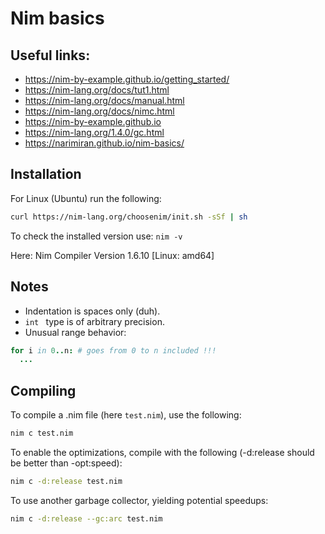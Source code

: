 # Nim basics


## Useful links:

- https://nim-by-example.github.io/getting_started/
- https://nim-lang.org/docs/tut1.html
- https://nim-lang.org/docs/manual.html
- https://nim-lang.org/docs/nimc.html
- https://nim-by-example.github.io
- https://nim-lang.org/1.4.0/gc.html
- https://narimiran.github.io/nim-basics/


## Installation

For Linux (Ubuntu) run the following:

```sh
curl https://nim-lang.org/choosenim/init.sh -sSf | sh
```

To check the installed version use: ``` nim -v ```

Here: Nim Compiler Version 1.6.10 [Linux: amd64]


## Notes

- Indentation is spaces only (duh).
- ```int ``` type is of arbitrary precision.
- Unusual range behavior:

```nim
for i in 0..n: # goes from 0 to n included !!!
  ...
```


## Compiling


To compile a .nim file (here ``` test.nim ```), use the following:

```sh
nim c test.nim
```

To enable the optimizations, compile with the following (-d:release should be better than -opt:speed):

```sh
nim c -d:release test.nim
```

To use another garbage collector, yielding potential speedups:

```sh
nim c -d:release --gc:arc test.nim
```
